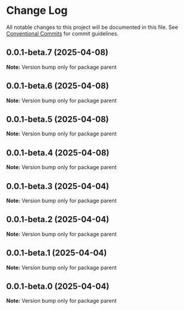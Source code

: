 # Change Log

All notable changes to this project will be documented in this file.
See [Conventional Commits](https://conventionalcommits.org) for commit guidelines.

## 0.0.1-beta.7 (2025-04-08)

**Note:** Version bump only for package parent

## 0.0.1-beta.6 (2025-04-08)

**Note:** Version bump only for package parent

## 0.0.1-beta.5 (2025-04-08)

**Note:** Version bump only for package parent

## 0.0.1-beta.4 (2025-04-08)

**Note:** Version bump only for package parent

## 0.0.1-beta.3 (2025-04-04)

**Note:** Version bump only for package parent

## 0.0.1-beta.2 (2025-04-04)

**Note:** Version bump only for package parent

## 0.0.1-beta.1 (2025-04-04)

**Note:** Version bump only for package parent

## 0.0.1-beta.0 (2025-04-04)

**Note:** Version bump only for package parent
